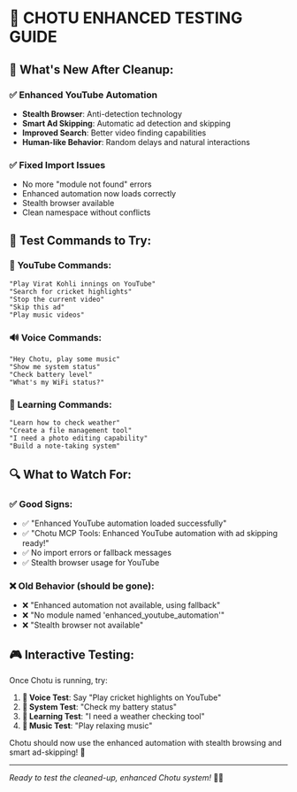 🎉 **CHOTU ENHANCED TESTING GUIDE**
=====================================

## 🚀 **What's New After Cleanup:**

### ✅ **Enhanced YouTube Automation**
- **Stealth Browser**: Anti-detection technology
- **Smart Ad Skipping**: Automatic ad detection and skipping
- **Improved Search**: Better video finding capabilities  
- **Human-like Behavior**: Random delays and natural interactions

### ✅ **Fixed Import Issues**
- No more "module not found" errors
- Enhanced automation now loads correctly
- Stealth browser available
- Clean namespace without conflicts

## 🎯 **Test Commands to Try:**

### 🎵 **YouTube Commands:**
```
"Play Virat Kohli innings on YouTube"
"Search for cricket highlights"
"Stop the current video"
"Skip this ad"
"Play music videos"
```

### 🔊 **Voice Commands:**
```
"Hey Chotu, play some music"
"Show me system status" 
"Check battery level"
"What's my WiFi status?"
```

### 🧠 **Learning Commands:**
```
"Learn how to check weather"
"Create a file management tool"
"I need a photo editing capability"
"Build a note-taking system"
```

## 🔍 **What to Watch For:**

### ✅ **Good Signs:**
- ✅ "Enhanced YouTube automation loaded successfully"
- ✅ "Chotu MCP Tools: Enhanced YouTube automation with ad skipping ready!"
- ✅ No import errors or fallback messages
- ✅ Stealth browser usage for YouTube

### ❌ **Old Behavior (should be gone):**
- ❌ "Enhanced automation not available, using fallback"
- ❌ "No module named 'enhanced_youtube_automation'"
- ❌ "Stealth browser not available"

## 🎮 **Interactive Testing:**

Once Chotu is running, try:

1. **🎤 Voice Test**: Say "Play cricket highlights on YouTube"
2. **📱 System Test**: "Check my battery status"  
3. **🧠 Learning Test**: "I need a weather checking tool"
4. **🎵 Music Test**: "Play relaxing music"

Chotu should now use the enhanced automation with stealth browsing and smart ad-skipping! 🚀

---
*Ready to test the cleaned-up, enhanced Chotu system!* 🤖✨
